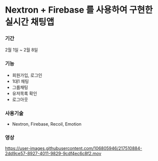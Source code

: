 # Nextron + Firebase 를 사용하여 구현한 실시간 채팅앱 

### 기간
2월 1일 ~ 2월 8일

### 기능
- 회원가입, 로그인
- 1대1 채팅
- 그룹채팅
- 유저목록 확인
- 로그아웃

### 사용기술
- Nextron, Firebase, Recoil, Emotion

### 영상

https://user-images.githubusercontent.com/106805946/217510884-2dd9ce57-8927-4011-9829-9cdf4ec6c8f2.mov

